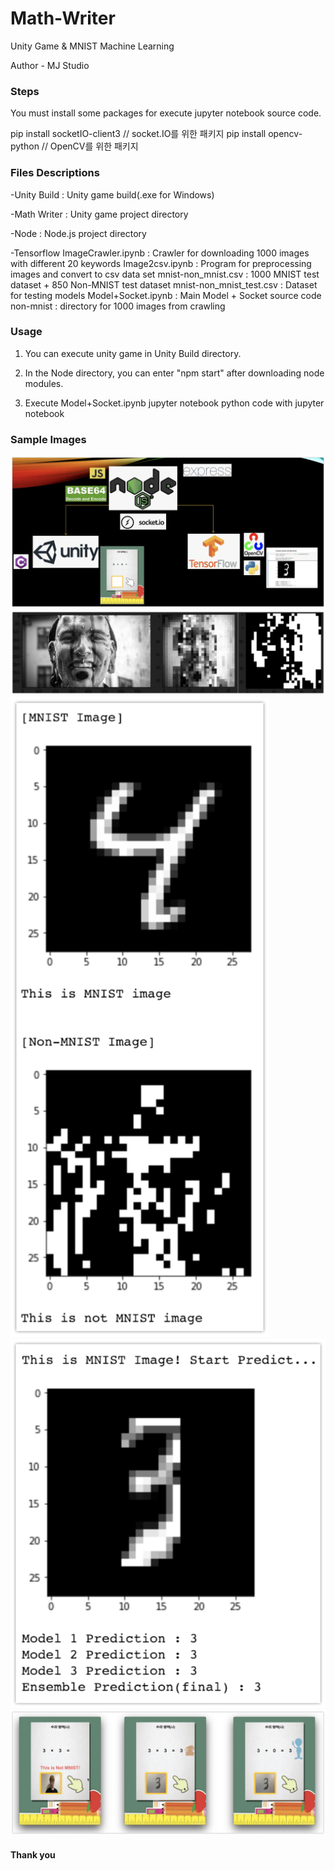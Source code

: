 # Math-Writer

Unity Game &amp; MNIST Machine Learning

Author - MJ Studio

### Steps

You must install some packages for execute jupyter notebook source code.

pip install socketIO-client3 // socket.IO를 위한 패키지
pip install opencv-python // OpenCV를 위한 패키지

### Files Descriptions

-Unity Build : Unity game build(.exe for Windows)

-Math Writer : Unity game project directory

-Node : Node.js project directory

-Tensorflow
	ImageCrawler.ipynb : Crawler for downloading 1000 images with different 20 keywords
	Image2csv.ipynb : Program for preprocessing images and convert to csv data set
	mnist-non_mnist.csv : 1000 MNIST test dataset + 850 Non-MNIST test dataset
	mnist-non_mnist_test.csv : Dataset for testing models
	Model+Socket.ipynb : Main Model + Socket source code
	non-mnist : directory for 1000 images from crawling
	
### Usage

1. You can execute unity game in Unity Build directory.

2. In the Node directory, you can enter "npm start" after downloading node modules.

3. Execute Model+Socket.ipynb jupyter notebook python code with jupyter notebook

### Sample Images

![](Sample_Images/1.png)
![](Sample_Images/2.png)
![](Sample_Images/3.png)
![](Sample_Images/4.png)
![](Sample_Images/5.png)

#### Thank you
